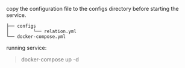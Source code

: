 
copy the configuration file to the configs directory before starting the service.

```
├── configs
│         └── relation.yml
└── docker-compose.yml
```

running service:

> docker-compose up -d
